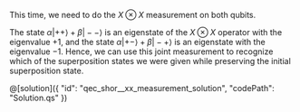 This time, we need to do the $X \otimes X$ measurement on both qubits.

The state $\alpha |++\rangle + \beta |--\rangle$ is an eigenstate of the $X \otimes X$ operator with the eigenvalue $+1$, and the state $\alpha |+-\rangle + \beta |-+\rangle$ is an eigenstate with the eigenvalue $-1$.
Hence, we can use this joint measurement to recognize which of the superposition states we were given while preserving the initial superposition state.

@[solution]({
    "id": "qec_shor__xx_measurement_solution",
    "codePath": "Solution.qs"
})
